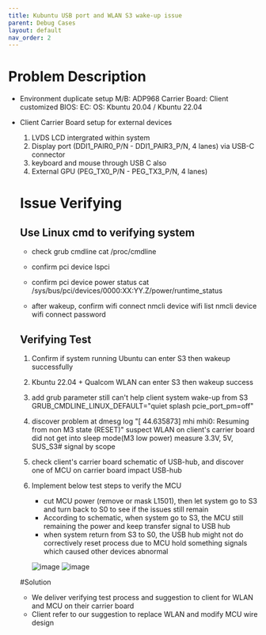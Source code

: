 ```yaml
---
title: Kubuntu USB port and WLAN S3 wake-up issue
parent: Debug Cases
layout: default
nav_order: 2
---
```


# Problem Description
- Environment duplicate setup
  M/B: ADP968
  Carrier Board: Client customized
  BIOS:
  EC:
  OS: Kbuntu 20.04 / Kbuntu 22.04
- Client Carrier Board setup for external devices
  1. LVDS LCD intergrated within system
  2. Display port (DDI1_PAIR0_P/N - DDI1_PAIR3_P/N, 4 lanes) via USB-C connector
  3. keyboard and mouse through USB C also
  4. External GPU (PEG_TX0_P/N - PEG_TX3_P/N, 4 lanes)
 

  # Issue Verifying

  ## Use Linux cmd to verifying system
  - check grub cmdline
    cat /proc/cmdline
    
  - confirm pci device
    lspci
    
  - confirm pci device power status
    cat /sys/bus/pci/devices/0000:XX:YY.Z/power/runtime_status
    
  - after wakeup, confirm wifi connect
    nmcli device wifi list
    nmcli device wifi connect <SSID> password <PASSWORD>

  ## Verifying Test
  1. Confirm if system running Ubuntu can enter S3 then wakeup successfully
  2. Kbuntu 22.04 + Qualcom WLAN can enter S3 then wakeup success
  3. add grub parameter still can't help client system wake-up from S3
     GRUB_CMDLINE_LINUX_DEFAULT="quiet splash pcie_port_pm=off"
  4. discover problem at dmesg log "[   44.635873] mhi mhi0: Resuming from non M3 state (RESET)"
     suspect WLAN on client's carrier board did not get into sleep mode(M3 low power)
     measure 3.3V, 5V, SUS_S3# signal by scope
  5. check client's carrier board schematic of USB-hub,
     and discover one of MCU on carrier board impact USB-hub
  6. Implement below test steps to verify the MCU
     - cut MCU power (remove or mask L1501), then let system go to S3 and turn back to S0 to see if the issues still remain
     - According to schematic, when system go to S3, the MCU still remaining the power and keep transfer signal to USB hub
     - when system return from S3 to S0, the USB hub might not do correctively reset process due to MCU hold something signals which caused other devices abnormal

      ![image](https://github.com/user-attachments/assets/e858e187-fb60-4526-ab9d-8652eb2e9407)
      ![image](https://github.com/user-attachments/assets/b6a0a7c9-60a4-4b6c-a6ab-69cdf8052518)



  #Solution
  - We deliver verifying test process and suggestion to client for WLAN and MCU on their carrier board
  - Client refer to our suggestion to replace WLAN and modify MCU wire design
